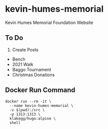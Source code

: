 # kevin-humes-memorial
Kevin Humes Memorial Foundation Website


## To Do
1. Create Posts
  - Bench
  - 2021 Walk
  - Baggo Tournament
  - Christmas Donations


## Docker Run Command

```
docker run --rm -it \
  --name kevin-humes-memorial \
  -v $(pwd):/src \
  -p 1313:1313 \
  klakegg/hugo:alpine \
  shell
  ```

